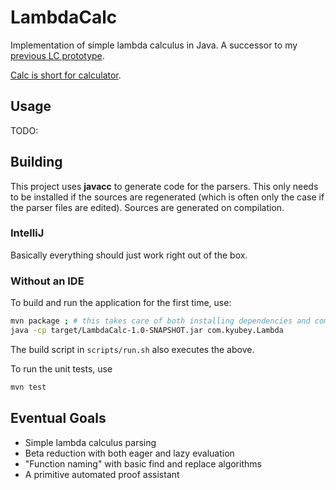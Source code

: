 # LambdaCalc

Implementation of simple lambda calculus in Java. A successor to my [previous LC prototype](https://github.com/kyubxy/lambdabasic).

[Calc is short for calculator](https://youtu.be/DRAAGKKNtx4).

## Usage
TODO:

## Building

This project uses **javacc** to generate code for the parsers. This only needs to be installed if the sources are regenerated 
(which is often only the case if the parser files are edited). Sources are generated on compilation.

### IntelliJ
Basically everything should just work right out of the box.

### Without an IDE
To build and run the application for the first time, use:

```sh
mvn package ; # this takes care of both installing dependencies and compilation
java -cp target/LambdaCalc-1.0-SNAPSHOT.jar com.kyubey.Lambda
```

The build script in `scripts/run.sh` also executes the above.

To run the unit tests, use

```sh
mvn test
```

## Eventual Goals
- Simple lambda calculus parsing 
- Beta reduction with both eager and lazy evaluation
- "Function naming" with basic find and replace algorithms
- A primitive automated proof assistant

